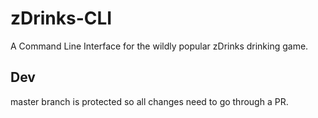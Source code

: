 # zDrinks-CLI
A Command Line Interface for the wildly popular zDrinks drinking game.


## Dev
master branch is protected so all changes need to go through a PR.